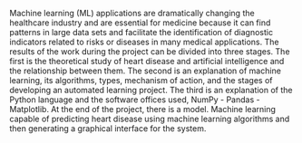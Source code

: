 Machine learning (ML) applications are dramatically changing the healthcare industry and are essential for medicine because it can find patterns in large data sets and facilitate the identification of diagnostic indicators related to risks or diseases in many medical applications. The results of the work during the project can be divided into three stages. The first is the theoretical study of heart disease and artificial intelligence and the relationship between them. The second is an explanation of machine learning, its algorithms, types, mechanism of action, and the stages of developing an automated learning project. The third is an explanation of the Python language and the software offices used, NumPy - Pandas - Matplotlib. At the end of the project, there is a model. Machine learning capable of predicting heart disease using machine learning algorithms and then generating a graphical interface for the system.
